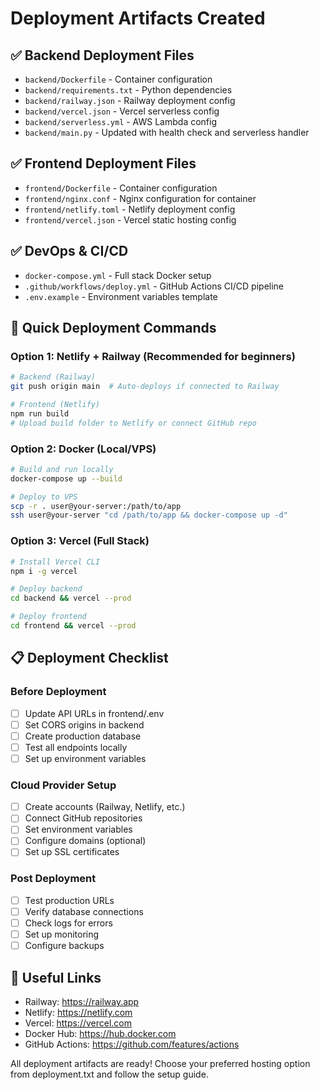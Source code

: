# Deployment Artifacts Created

## ✅ Backend Deployment Files
- `backend/Dockerfile` - Container configuration
- `backend/requirements.txt` - Python dependencies
- `backend/railway.json` - Railway deployment config
- `backend/vercel.json` - Vercel serverless config
- `backend/serverless.yml` - AWS Lambda config
- `backend/main.py` - Updated with health check and serverless handler

## ✅ Frontend Deployment Files
- `frontend/Dockerfile` - Container configuration
- `frontend/nginx.conf` - Nginx configuration for container
- `frontend/netlify.toml` - Netlify deployment config
- `frontend/vercel.json` - Vercel static hosting config

## ✅ DevOps & CI/CD
- `docker-compose.yml` - Full stack Docker setup
- `.github/workflows/deploy.yml` - GitHub Actions CI/CD pipeline
- `.env.example` - Environment variables template

## 🚀 Quick Deployment Commands

### Option 1: Netlify + Railway (Recommended for beginners)
```bash
# Backend (Railway)
git push origin main  # Auto-deploys if connected to Railway

# Frontend (Netlify)
npm run build
# Upload build folder to Netlify or connect GitHub repo
```

### Option 2: Docker (Local/VPS)
```bash
# Build and run locally
docker-compose up --build

# Deploy to VPS
scp -r . user@your-server:/path/to/app
ssh user@your-server "cd /path/to/app && docker-compose up -d"
```

### Option 3: Vercel (Full Stack)
```bash
# Install Vercel CLI
npm i -g vercel

# Deploy backend
cd backend && vercel --prod

# Deploy frontend
cd frontend && vercel --prod
```

## 📋 Deployment Checklist

### Before Deployment
- [ ] Update API URLs in frontend/.env
- [ ] Set CORS origins in backend
- [ ] Create production database
- [ ] Test all endpoints locally
- [ ] Set up environment variables

### Cloud Provider Setup
- [ ] Create accounts (Railway, Netlify, etc.)
- [ ] Connect GitHub repositories
- [ ] Set environment variables
- [ ] Configure domains (optional)
- [ ] Set up SSL certificates

### Post Deployment
- [ ] Test production URLs
- [ ] Verify database connections
- [ ] Check logs for errors
- [ ] Set up monitoring
- [ ] Configure backups

## 🔗 Useful Links
- Railway: https://railway.app
- Netlify: https://netlify.com
- Vercel: https://vercel.com
- Docker Hub: https://hub.docker.com
- GitHub Actions: https://github.com/features/actions

All deployment artifacts are ready! Choose your preferred hosting option from deployment.txt and follow the setup guide.

